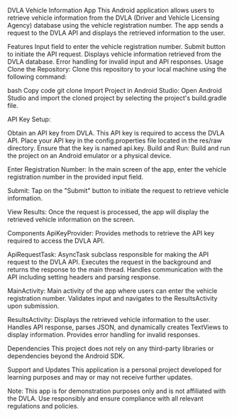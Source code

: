 DVLA Vehicle Information App
This Android application allows users to retrieve vehicle information from the DVLA (Driver and Vehicle Licensing Agency) database using the vehicle registration number. The app sends a request to the DVLA API and displays the retrieved information to the user.

Features
Input field to enter the vehicle registration number.
Submit button to initiate the API request.
Displays vehicle information retrieved from the DVLA database.
Error handling for invalid input and API responses.
Usage
Clone the Repository: Clone this repository to your local machine using the following command:

bash
Copy code
git clone <repository-url>
Import Project in Android Studio: Open Android Studio and import the cloned project by selecting the project's build.gradle file.

API Key Setup:

Obtain an API key from DVLA. This API key is required to access the DVLA API.
Place your API key in the config.properties file located in the res/raw directory. Ensure that the key is named api.key.
Build and Run: Build and run the project on an Android emulator or a physical device.

Enter Registration Number: In the main screen of the app, enter the vehicle registration number in the provided input field.

Submit: Tap on the "Submit" button to initiate the request to retrieve vehicle information.

View Results: Once the request is processed, the app will display the retrieved vehicle information on the screen.

Components
ApiKeyProvider: Provides methods to retrieve the API key required to access the DVLA API.

ApiRequestTask: AsyncTask subclass responsible for making the API request to the DVLA API. Executes the request in the background and returns the response to the main thread. Handles communication with the API including setting headers and parsing response.

MainActivity: Main activity of the app where users can enter the vehicle registration number. Validates input and navigates to the ResultsActivity upon submission.

ResultsActivity: Displays the retrieved vehicle information to the user. Handles API response, parses JSON, and dynamically creates TextViews to display information. Provides error handling for invalid responses.

Dependencies
This project does not rely on any third-party libraries or dependencies beyond the Android SDK.

Support and Updates
This application is a personal project developed for learning purposes and may or may not receive further updates.

Note: This app is for demonstration purposes only and is not affiliated with the DVLA. Use responsibly and ensure compliance with all relevant regulations and policies.
